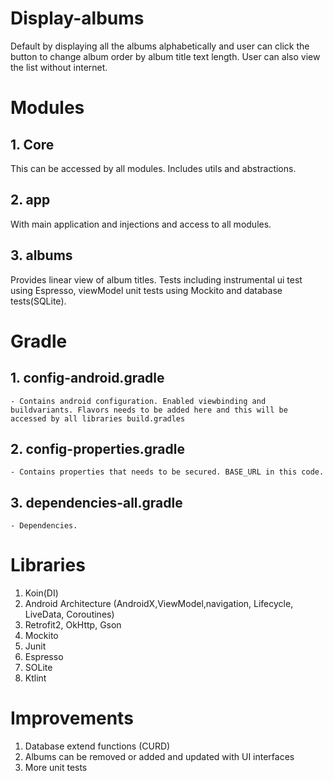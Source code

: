 # Display-albums
Default by displaying all the albums alphabetically and user can click the button to change album order by album title text length. User can also view the list without internet.

# Modules

## 1. Core
This can be accessed by all modules. Includes utils and abstractions.

## 2. app
With main application and injections and access to all modules. 

## 3. albums
Provides linear view of album titles. Tests including instrumental ui test using Espresso, viewModel unit tests using Mockito and database tests(SQLite).

# Gradle

## 1. config-android.gradle
    - Contains android configuration. Enabled viewbinding and buildvariants. Flavors needs to be added here and this will be accessed by all libraries build.gradles

## 2. config-properties.gradle
    - Contains properties that needs to be secured. BASE_URL in this code.

## 3. dependencies-all.gradle
    - Dependencies.


# Libraries
1. Koin(DI)
2. Android Architecture (AndroidX,ViewModel,navigation, Lifecycle, LiveData, Coroutines)
3. Retrofit2, OkHttp, Gson
4. Mockito
5. Junit
6. Espresso
7. SOLite
8. Ktlint

# Improvements
1. Database extend functions (CURD)
2. Albums can be removed or added and updated with UI interfaces
3. More unit tests
